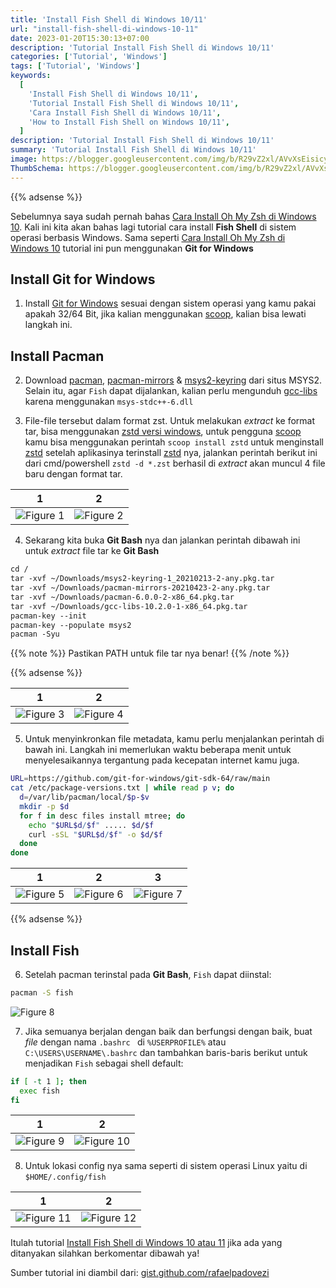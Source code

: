 ```yaml
---
title: 'Install Fish Shell di Windows 10/11'
url: "install-fish-shell-di-windows-10-11"
date: 2023-01-20T15:30:13+07:00
description: 'Tutorial Install Fish Shell di Windows 10/11'
categories: ['Tutorial', 'Windows']
tags: ['Tutorial', 'Windows']
keywords:
  [
    'Install Fish Shell di Windows 10/11',
    'Tutorial Install Fish Shell di Windows 10/11',
    'Cara Install Fish Shell di Windows 10/11',
    'How to Install Fish Shell on Windows 10/11',
  ]
description: 'Tutorial Install Fish Shell di Windows 10/11'
summary: 'Tutorial Install Fish Shell di Windows 10/11'
image: https://blogger.googleusercontent.com/img/b/R29vZ2xl/AVvXsEisicyW-w1Bv23AhvpAG2W55KaQ7GAAPFZVVxQedvViaQH4h22oCvx6mXIBp3SjVc_ovqKrKD-swXYrRokbt_A0MwxGwjDkLhpaBHt_EyD4p2nbMS2qJjLT54Yv7xkQeXnmTiL7mBrGflRSHQwLBKufrsRFmEg_KTkumd-03DGjYcIIE-3dqd-lTduJjKU5/s80-rw/fish-shell-logo.png
ThumbSchema: https://blogger.googleusercontent.com/img/b/R29vZ2xl/AVvXsEisicyW-w1Bv23AhvpAG2W55KaQ7GAAPFZVVxQedvViaQH4h22oCvx6mXIBp3SjVc_ovqKrKD-swXYrRokbt_A0MwxGwjDkLhpaBHt_EyD4p2nbMS2qJjLT54Yv7xkQeXnmTiL7mBrGflRSHQwLBKufrsRFmEg_KTkumd-03DGjYcIIE-3dqd-lTduJjKU5/s0-rw/fish-shell-logo.png
---
```


{{% adsense %}}

Sebelumnya saya sudah pernah bahas [Cara Install Oh My Zsh di Windows 10](https://rmdhnreza.my.id/cara-install-oh-my-zsh-di-windows-10/). Kali ini kita akan bahas lagi tutorial cara install **Fish Shell** di sistem operasi berbasis Windows. Sama seperti [Cara Install Oh My Zsh di Windows 10](https://rmdhnreza.my.id/cara-install-oh-my-zsh-di-windows-10/) tutorial ini pun menggunakan **Git for Windows**

## Install Git for Windows

1. Install [Git for Windows](https://git-scm.com/download/win) sesuai dengan sistem operasi yang kamu pakai apakah 32/64 Bit, jika kalian menggunakan [scoop](https://rmdhnreza.my.id/cara-menginstall-package-manager-scoop-di-windows-10/), kalian bisa lewati langkah ini.

## Install Pacman

2. Download [pacman](https://packages.msys2.org/package/pacman?repo=msys), [pacman-mirrors](https://packages.msys2.org/package/pacman-mirrors?repo=msys) & [msys2-keyring](https://packages.msys2.org/package/msys2-keyring?repo=msys) dari situs MSYS2. Selain itu, agar `Fish` dapat dijalankan, kalian perlu mengunduh [gcc-libs](https://packages.msys2.org/package/gcc-libs?repo=msys&variant=x86_64) karena menggunakan `msys-stdc++-6.dll`

3. File-file tersebut dalam format zst. Untuk melakukan *extract* ke format tar, bisa menggunakan [zstd versi windows](https://github.com/facebook/zstd/releases), untuk pengguna [scoop](https://rmdhnreza.my.id/cara-menginstall-package-manager-scoop-di-windows-10/) kamu bisa menggunakan perintah `scoop install zstd` untuk menginstall [zstd](https://github.com/facebook/zstd/releases) setelah aplikasinya terinstall [zstd](https://github.com/facebook/zstd/releases) nya, jalankan perintah berikut ini dari cmd/powershell `zstd -d *.zst` berhasil di *extract* akan muncul 4 file baru dengan format tar.

1             |  2
:-------------------------:|:-------------------------:
![Figure 1](https://blogger.googleusercontent.com/img/b/R29vZ2xl/AVvXsEhIZH4s5ADlUHeqgAnD8qr8hhtQg3hqxfX6k4ElWiwLSrPt8q0H-laHkglkNbXH2s4F4A2MCZlFrKgSN0eK6cofScTv3ddw4thvqHKer1YGgYcJfMX6mxBeI5Ks8xEKVu89kdm9BC8TLLLuFEGdHJZi1KdQvv-MolFFY9Ql097Ss_uPn-sadqD9bWuo3lBL/s0-rw/rmdhnreza.my.id.install.fish.shell.windows.1.jpg) | ![Figure 2](https://blogger.googleusercontent.com/img/b/R29vZ2xl/AVvXsEgycPyWO2uJH7d5waC84MapP_jDSYfFTFUmZFFaWDiz7dBzgF7h7KhYdbg7gV4-ExUJWYFvMWn2AH7Jw2e3MYOCTUZ1M_EDgs51Bd1A0b0KaIPbYJaNI2OIhXnpkiTtv1fBkdHg8QIoM1cVqi2yhWaLHQfyBh8OOg49GqNXnx0MigpFBqWYZ6zfRi-7oXkZ/s0-rw/rmdhnreza.my.id.install.fish.shell.windows.2.jpg)


4. Sekarang kita buka **Git Bash** nya dan jalankan perintah dibawah ini untuk *extract* file tar ke **Git Bash**

```md
cd /
tar -xvf ~/Downloads/msys2-keyring-1_20210213-2-any.pkg.tar
tar -xvf ~/Downloads/pacman-mirrors-20210423-2-any.pkg.tar
tar -xvf ~/Downloads/pacman-6.0.0-2-x86_64.pkg.tar
tar -xvf ~/Downloads/gcc-libs-10.2.0-1-x86_64.pkg.tar
pacman-key --init
pacman-key --populate msys2
pacman -Syu
```

{{% note %}} Pastikan PATH untuk file tar nya benar! {{% /note %}}

{{% adsense %}}

1             |  2
:-------------------------:|:-------------------------:
![Figure 3](https://blogger.googleusercontent.com/img/b/R29vZ2xl/AVvXsEgUaRWxrv0G26RzPs4PpZRvGnZXHMmdRjH8IUH3Jvy7Nn5O8fuj4gEnliioAfKaZj3JZ07VYmsKsHiRmiUE_UYcjH9mYeLBlzuUaC5KGDzlGZKaUwuBemjUNO23XvF-vBobskflGRgQfTVh4c0C31-qqtYv3ndj6EEmClxAeitp9PSr2NzY6C_C_s9pDi7z/s0-rw/rmdhnreza.my.id.install.fish.shell.windows.3.jpg) | ![Figure 4](https://blogger.googleusercontent.com/img/b/R29vZ2xl/AVvXsEjAuuWP07xIKaeuZDGZcUE1ykwuzDqmnDoZ6YNrRwUbSbnaOoWMY2M3xqW6PuwsdNogjX0dCx36mCHAvJDme1EJKxlP8smtD2bUTg-R71V833dVxWST0sAillUwYu7TT-Ged0BqV4LV2qB2UQyy2uEqcG2gd0lvCALiy_nLQebjFjYeMhi5N0eb8_V8AgUD/s0-rw/rmdhnreza.my.id.install.fish.shell.windows.4.jpg)

5. Untuk menyinkronkan file metadata, kamu perlu menjalankan perintah di bawah ini. Langkah ini memerlukan waktu beberapa menit untuk menyelesaikannya tergantung pada kecepatan internet kamu juga.

```bash
URL=https://github.com/git-for-windows/git-sdk-64/raw/main
cat /etc/package-versions.txt | while read p v; do
  d=/var/lib/pacman/local/$p-$v
  mkdir -p $d
  for f in desc files install mtree; do
    echo "$URL$d/$f" ..... $d/$f
    curl -sSL "$URL$d/$f" -o $d/$f
  done
done
```
1             |  2 | 3
:-------------------------:|:-------------------------:|:-------------------------:
![Figure 5](https://blogger.googleusercontent.com/img/b/R29vZ2xl/AVvXsEgHrLG_To6XANKFxsF5Sr6Id1oH_UIq6T9EA-gwqg3ZfMIKK_d1zhxwVq6-4kzSwUcH_7837wykKlK-0ytUcm1BmF2bJx7ULWxmLiOCID1QKz7fmeFVzTHSOpiypZIoVafvXfCuBiczanRQ6nuzr2hxQ0ObZiB1iAT2jd8eij6Dnk4CD6n1aiQItbeKJpTt/s0-rw/rmdhnreza.my.id.install.fish.shell.windows.5.jpg) | ![Figure 6](https://blogger.googleusercontent.com/img/b/R29vZ2xl/AVvXsEjBRGKr6gl673r5w-ZnwzZ-Y8ptd5OsnJU1MARBmELKT9FnOuvArWEC_4ukDSRNINOdOgv9oQPUG1x_0hVjXPxDzuwoHvcNwEzgZ0O-ieuGcZXcNDh8PXV5_cNnqKMf8qjiz1kwjygcqSXXzPl95OnC96tc0LWFVzKvvBaPLZUc6rzwAvFa_S1MwuWx0CDr/s0-rw/rmdhnreza.my.id.install.fish.shell.windows.6.jpg) | ![Figure 7](https://blogger.googleusercontent.com/img/b/R29vZ2xl/AVvXsEj0G_LKvpaUp_5fDdU002xU8EUwgIKQTfcntyggYd3Qnlbo8-HLeythEtLdGo7dtOvWg7YAbKlhCxZ8OMgomQ3ZbJNvWJPGyV9Va_gLNdccF4shffpBvr83kRGdMkQ9fP4dbcLxx5W6C1KH_j6FAnpf7R59mKJ2T5uSb6maZ7XFS-aOzE6bpR4FbGFFNJ25/s0-rw/rmdhnreza.my.id.install.fish.shell.windows.8.jpg)

{{% adsense %}}

## Install Fish

6. Setelah pacman terinstal pada **Git Bash**, `Fish` dapat diinstal:

```bash
pacman -S fish
```

![Figure 8](https://blogger.googleusercontent.com/img/b/R29vZ2xl/AVvXsEjss41lgnuLvyVR3onZB6LQBcZzMxpdF8acqSDdvYWDlp7pgUQP1iRq9OenvnPfwPqe4qsMwcBfGUAczge93Tkau_f2swr_DdsZoQOF9Aysi9pufaNtpn4eE2V4CY9V74_2auozsIKPogdma6IfGtat8gROuj3EjqRtPxWhbaBEOxZUaQ1SYlYULS74KroM/s0-rw/rmdhnreza.my.id.install.fish.shell.windows.7.jpg)

7. Jika semuanya berjalan dengan baik dan berfungsi dengan baik, buat *file* dengan nama `.bashrc ` di `%USERPROFILE%` atau `C:\USERS\USERNAME\.bashrc` dan tambahkan baris-baris berikut untuk menjadikan `Fish` sebagai shell default:

```bash
if [ -t 1 ]; then
  exec fish
fi
```
1             |  2
:-------------------------:|:-------------------------:
![Figure 9](https://blogger.googleusercontent.com/img/b/R29vZ2xl/AVvXsEjRp1c7vC6tQjbweSkNPPbPAL5c7IN_H09kcPQ4aQ-VaDwKxz2Fxtff4nU7_UQweeWCzP1IIopUoZfc723vTfTl63zdb32hUnAzL8ik0VkZhnJin_SR4DgxZoT76PIt8NFywSjQTqZ_faIKL7Pqpn-8ojN_IjdlnfgGqwwDRmkaYegzSrR_TG_I68ZqjjOf/s0-rw/rmdhnreza.my.id.install.fish.shell.windows.9.jpg) | ![Figure 10](https://blogger.googleusercontent.com/img/b/R29vZ2xl/AVvXsEjUtey_Xo2zx51vKBw5DdTIEf1r4j6Z0B-jWMfw-lKNHC4krRng06oFlapJt6IpKfysCYxgHk1X7Y1dtItLP7jnDY3WNmBowJ7rKN3Tx2lC_5fJM7LDUJWZnDWA_JjGBMAsQ-ckivKr8tEoGKgEdH6UA5k9szzYlu0ybYcYJx5V28wzBk94ESK_a9laJzD_/s0-rw/rmdhnreza.my.id.install.fish.shell.windows.10.jpg)

8. Untuk lokasi config nya sama seperti di sistem operasi Linux yaitu di `$HOME/.config/fish`

1             |  2
:-------------------------:|:-------------------------:
![Figure 11](https://blogger.googleusercontent.com/img/b/R29vZ2xl/AVvXsEhSDnvtGODKPnEasWYT4G1mJgTpc4Vaj0DiKlA4qdb30GUvH3XMJmekdT1FCk00W1OLUZPeoe61VlE8_TA5KskIrunw9yhqvpLUUsYozEtz5zhxUDShv93KsbC1Fxk0Q1ca7mUuFYpOF96Pdxx0XPyO5HJPw1TA5fL-ok3VTqVB5W5W7Dkt3lnRKtCTQzV_/s0-rw/rmdhnreza.my.id.install.fish.shell.windows.11.jpg) | ![Figure 12](https://blogger.googleusercontent.com/img/b/R29vZ2xl/AVvXsEhhnDklhmn7rSv_3WMhEV7EBZ-2CNQrn9V5IvPYz_1JcEEDvXnd5_IGjj0Kaex0wiHj-HSUl6hVMTFpPsaYZ3cbf0zbRmfkXq_gJzixaOKuceaMPJa1DbId5KyJewRj0hdZmAXztRHePJy6s1agZFncA0d-v0smXTCIbgHp7QV9HyWvBOmZXomytRsHJZuF/s0-rw/rmdhnreza.my.id.install.fish.shell.windows.12.jpg)

Itulah tutorial [Install Fish Shell di Windows 10 atau 11](https://rmdhnreza.my.id/install-fish-shell-di-windows-10-11/) jika ada yang ditanyakan silahkan berkomentar dibawah ya!

Sumber tutorial ini diambil dari: [gist.github.com/rafaelpadovezi](https://gist.github.com/rafaelpadovezi/1cfc1026f78255458f5a2ea56291ed23)
